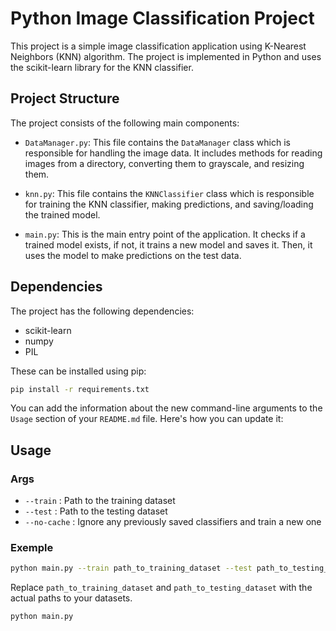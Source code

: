 # Python Image Classification Project

This project is a simple image classification application using K-Nearest Neighbors (KNN) algorithm. The project is implemented in Python and uses the scikit-learn library for the KNN classifier.

## Project Structure

The project consists of the following main components:

- `DataManager.py`: This file contains the `DataManager` class which is responsible for handling the image data. It includes methods for reading images from a directory, converting them to grayscale, and resizing them.

- `knn.py`: This file contains the `KNNClassifier` class which is responsible for training the KNN classifier, making predictions, and saving/loading the trained model.

- `main.py`: This is the main entry point of the application. It checks if a trained model exists, if not, it trains a new model and saves it. Then, it uses the model to make predictions on the test data.

## Dependencies

The project has the following dependencies:

- scikit-learn
- numpy
- PIL

These can be installed using pip:

```bash
pip install -r requirements.txt
```

You can add the information about the new command-line arguments to the `Usage` section of your `README.md` file. Here's how you can update it:

## Usage

### Args

- `--train` : Path to the training dataset
- `--test` : Path to the testing dataset
- `--no-cache` : Ignore any previously saved classifiers and train a new one

### Exemple
```bash
python main.py --train path_to_training_dataset --test path_to_testing_dataset
```

Replace `path_to_training_dataset` and `path_to_testing_dataset` with the actual paths to your datasets.

```bash
python main.py
```